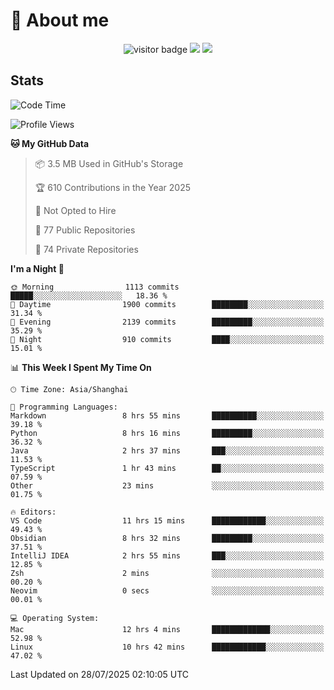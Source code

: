 <!-- ![](https://youpai.roccoshi.top/img/20200804214216.png) -->

# 🧐 About me
 
<p align="center">
<img src="https://visitor-badge.laobi.icu/badge?page_id=Lincest.Lincest&title=hits" alt="visitor badge"/>
<a href="mailto:imroccoshi@gmail.com"><img src="https://img.shields.io/badge/gmail-imroccoshi%40gmail.com-red"></a>
<a href="https://blog.roccoshi.top"><img src="https://img.shields.io/badge/blog-roccoshi-green"></a>
</p>

## Stats

<!--START_SECTION:waka-->
![Code Time](http://img.shields.io/badge/Code%20Time-2%2C599%20hrs%2045%20mins-blue)

![Profile Views](http://img.shields.io/badge/Profile%20Views-0-blue)

**🐱 My GitHub Data** 

> 📦 3.5 MB Used in GitHub's Storage 
 > 
> 🏆 610 Contributions in the Year 2025
 > 
> 🚫 Not Opted to Hire
 > 
> 📜 77 Public Repositories 
 > 
> 🔑 74 Private Repositories 
 > 
**I'm a Night 🦉** 

```text
🌞 Morning                1113 commits        █████░░░░░░░░░░░░░░░░░░░░   18.36 % 
🌆 Daytime                1900 commits        ████████░░░░░░░░░░░░░░░░░   31.34 % 
🌃 Evening                2139 commits        █████████░░░░░░░░░░░░░░░░   35.29 % 
🌙 Night                  910 commits         ████░░░░░░░░░░░░░░░░░░░░░   15.01 % 
```


📊 **This Week I Spent My Time On** 

```text
🕑︎ Time Zone: Asia/Shanghai

💬 Programming Languages: 
Markdown                 8 hrs 55 mins       ██████████░░░░░░░░░░░░░░░   39.18 % 
Python                   8 hrs 16 mins       █████████░░░░░░░░░░░░░░░░   36.32 % 
Java                     2 hrs 37 mins       ███░░░░░░░░░░░░░░░░░░░░░░   11.53 % 
TypeScript               1 hr 43 mins        ██░░░░░░░░░░░░░░░░░░░░░░░   07.59 % 
Other                    23 mins             ░░░░░░░░░░░░░░░░░░░░░░░░░   01.75 % 

🔥 Editors: 
VS Code                  11 hrs 15 mins      ████████████░░░░░░░░░░░░░   49.43 % 
Obsidian                 8 hrs 32 mins       █████████░░░░░░░░░░░░░░░░   37.51 % 
IntelliJ IDEA            2 hrs 55 mins       ███░░░░░░░░░░░░░░░░░░░░░░   12.85 % 
Zsh                      2 mins              ░░░░░░░░░░░░░░░░░░░░░░░░░   00.20 % 
Neovim                   0 secs              ░░░░░░░░░░░░░░░░░░░░░░░░░   00.01 % 

💻 Operating System: 
Mac                      12 hrs 4 mins       █████████████░░░░░░░░░░░░   52.98 % 
Linux                    10 hrs 42 mins      ████████████░░░░░░░░░░░░░   47.02 % 
```


 Last Updated on 28/07/2025 02:10:05 UTC
<!--END_SECTION:waka-->



